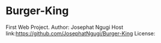 # Burger-King
First Web Project. 
Author: Josephat Ngugi
Host link:https://github.com/JosephatNgugi/Burger-King
License:
